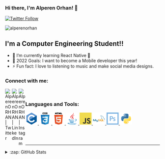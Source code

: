 ### Hi there, I'm Alperen Orhan! 👋

[![Twitter Follow](https://img.shields.io/twitter/follow/AlperenOrhanAO?color=1DA1F2&logo=twitter&style=for-the-badge)](https://twitter.com/intent/follow?original_referer=https%3A%2F%2Fgithub.com%2FcodeSTACKr&screen_name=AlperenOrhanAO)

<p align="left"> <img src="https://komarev.com/ghpvc/?username=alperenorhan&label=Profile%20views&color=0e75b6&style=flat" alt="alperenorhan" /> </p>

## I'm a Computer Engineering Student!!

- 🌱 I’m currently learning React Native 🤣
- 🥅 2022 Goals: I want to become a Mobile developer this year!
- ⚡ Fun fact: I love to listening to music and make social media designs.

### Connect with me:

[<img align="left" alt="AlperenORHAN | Twitter" width="22px" src="https://cdn.jsdelivr.net/npm/simple-icons@v3/icons/twitter.svg" />][twitter]
[<img align="left" alt="AlperenORHAN | LinkedIn" width="22px" src="https://cdn.jsdelivr.net/npm/simple-icons@v3/icons/linkedin.svg" />][linkedin]
[<img align="left" alt="AlperenORHAN | Instagram" width="22px" src="https://cdn.jsdelivr.net/npm/simple-icons@v3/icons/instagram.svg" />][instagram]

<br />

### Languages and Tools:

<p align="left"> <a href="https://www.cprogramming.com/" target="_blank"> <img src="https://raw.githubusercontent.com/devicons/devicon/master/icons/c/c-original.svg" alt="c" width="40" height="40"/> </a> <a href="https://www.w3schools.com/css/" target="_blank"> <img src="https://raw.githubusercontent.com/devicons/devicon/master/icons/css3/css3-original-wordmark.svg" alt="css3" width="40" height="40"/> </a> <a href="https://www.w3.org/html/" target="_blank"> <img src="https://raw.githubusercontent.com/devicons/devicon/master/icons/html5/html5-original-wordmark.svg" alt="html5" width="40" height="40"/> </a> <a href="https://www.java.com" target="_blank"> <img src="https://raw.githubusercontent.com/devicons/devicon/master/icons/java/java-original.svg" alt="java" width="40" height="40"/> </a> <a href="https://developer.mozilla.org/en-US/docs/Web/JavaScript" target="_blank"> <img src="https://raw.githubusercontent.com/devicons/devicon/master/icons/javascript/javascript-original.svg" alt="javascript" width="40" height="40"/> </a> <a href="https://www.mysql.com/" target="_blank"> <img src="https://raw.githubusercontent.com/devicons/devicon/master/icons/mysql/mysql-original-wordmark.svg" alt="mysql" width="40" height="40"/> </a> <a href="https://www.photoshop.com/en" target="_blank"> <img src="https://raw.githubusercontent.com/devicons/devicon/master/icons/photoshop/photoshop-line.svg" alt="photoshop" width="40" height="40"/> </a> <a href="https://www.python.org" target="_blank"> <img src="https://raw.githubusercontent.com/devicons/devicon/master/icons/python/python-original.svg" alt="python" width="40" height="40"/> </a> </p>

<br />
<br />

---

<details>
  <summary>:zap: GitHub Stats</summary>
  
  <p><img align="left" src="https://github-readme-stats.vercel.app/api/top-langs?username=alperenorhan&show_icons=true&locale=en&layout=compact" alt="alperenorhan" /></p>

</details>

[twitter]: https://twitter.com/AlperenOrhanAO
[instagram]: https://instagram.com/ao.psd
[linkedin]: https://linkedin.com/in/AlperenOrhan
